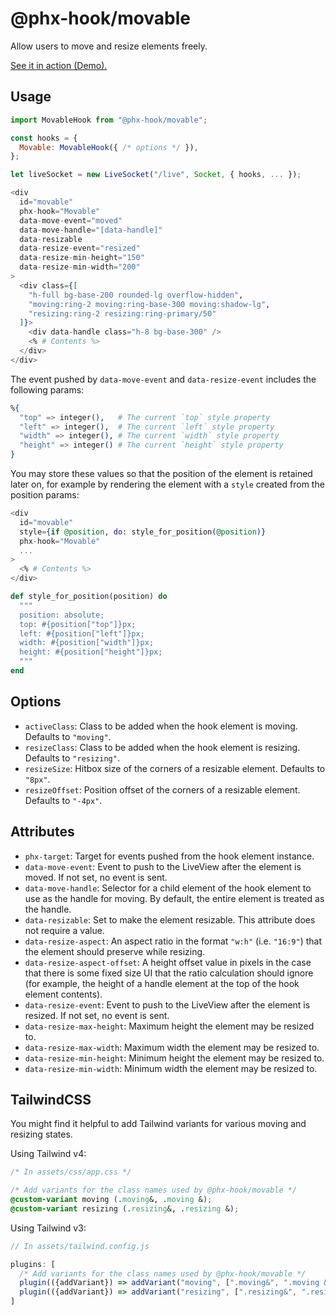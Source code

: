 # @phx-hook/movable

Allow users to move and resize elements freely.

[See it in action (Demo).](https://phx-hook.elixir-saas.com/movable)

## Usage

```js
import MovableHook from "@phx-hook/movable";

const hooks = {
  Movable: MovableHook({ /* options */ }),
};

let liveSocket = new LiveSocket("/live", Socket, { hooks, ... });
```

```heex
<div
  id="movable"
  phx-hook="Movable"
  data-move-event="moved"
  data-move-handle="[data-handle]"
  data-resizable
  data-resize-event="resized"
  data-resize-min-height="150"
  data-resize-min-width="200"
>
  <div class={[
    "h-full bg-base-200 rounded-lg overflow-hidden",
    "moving:ring-2 moving:ring-base-300 moving:shadow-lg",
    "resizing:ring-2 resizing:ring-primary/50"
  ]}>
    <div data-handle class="h-8 bg-base-300" />
    <% # Contents %>
  </div>
</div>
```

The event pushed by `data-move-event` and `data-resize-event` includes the following params:

```elixir
%{
  "top" => integer(),   # The current `top` style property
  "left" => integer(),  # The current `left` style property
  "width" => integer(), # The current `width` style property
  "height" => integer() # The current `height` style property
}
```

You may store these values so that the position of the element is retained later on, for example by rendering the element with a `style` created from the position params:

```heex
<div
  id="movable"
  style={if @position, do: style_for_position(@position)}
  phx-hook="Movable"
  ...
>
  <% # Contents %>
</div>
```

```elixir
def style_for_position(position) do
  """
  position: absolute;
  top: #{position["top"]}px;
  left: #{position["left"]}px;
  width: #{position["width"]}px;
  height: #{position["height"]}px;
  """
end
```

## Options

* `activeClass`: Class to be added when the hook element is moving. Defaults to `"moving"`.
* `resizeClass`: Class to be added when the hook element is resizing. Defaults to `"resizing"`.
* `resizeSize`: Hitbox size of the corners of a resizable element. Defaults to `"8px"`.
* `resizeOffset`: Position offset of the corners of a resizable element. Defaults to `"-4px"`.

## Attributes

* `phx-target`: Target for events pushed from the hook element instance.
* `data-move-event`: Event to push to the LiveView after the element is moved. If not set, no event is sent.
* `data-move-handle`: Selector for a child element of the hook element to use as the handle for moving. By default, the entire element is treated as the handle.
* `data-resizable`: Set to make the element resizable. This attribute does not require a value.
* `data-resize-aspect`: An aspect ratio in the format `"w:h"` (i.e. `"16:9"`) that the element should preserve while resizing.
* `data-resize-aspect-offset`: A height offset value in pixels in the case that there is some fixed size UI that the ratio calculation should ignore (for example, the height of a handle element at the top of the hook element contents).
* `data-resize-event`: Event to push to the LiveView after the element is resized. If not set, no event is sent.
* `data-resize-max-height`: Maximum height the element may be resized to.
* `data-resize-max-width`: Maximum width the element may be resized to.
* `data-resize-min-height`: Minimum height the element may be resized to.
* `data-resize-min-width`: Minimum width the element may be resized to.

## TailwindCSS

You might find it helpful to add Tailwind variants for various moving and resizing states.

Using Tailwind v4:

```css
/* In assets/css/app.css */

/* Add variants for the class names used by @phx-hook/movable */
@custom-variant moving (.moving&, .moving &);
@custom-variant resizing (.resizing&, .resizing &);
```

Using Tailwind v3:

```js
// In assets/tailwind.config.js

plugins: [
  /* Add variants for the class names used by @phx-hook/movable */
  plugin(({addVariant}) => addVariant("moving", [".moving&", ".moving &"])),
  plugin(({addVariant}) => addVariant("resizing", [".resizing&", ".resizing &"])),
]
```
